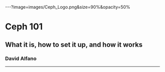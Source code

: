---?image=images/Ceph_Logo.png&size=90%&opacity=50%
# Ceph 101
## What it is, how to set it up, and how it works
### David Alfano  
---

